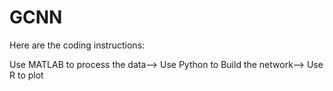 # GCNN


Here are the coding instructions:

Use MATLAB to process the data-->
Use Python to Build the network-->
Use R to plot


